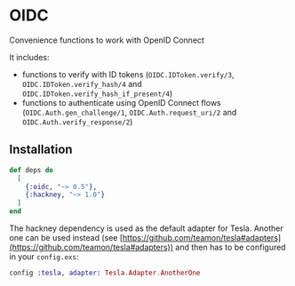 # OIDC

Convenience functions to work with OpenID Connect

It includes:
- functions to verify with ID tokens (`OIDC.IDToken.verify/3`, `OIDC.IDToken.verify_hash/4` and
`OIDC.IDToken.verify_hash_if_present/4`)
- functions to authenticate using OpenID Connect flows (`OIDC.Auth.gen_challenge/1`,
`OIDC.Auth.request_uri/2` and `OIDC.Auth.verify_response/2`)

## Installation

```elixir
def deps do
  [
    {:oidc, "~> 0.5"},
    {:hackney, "~> 1.0"}
  ]
end
```

The hackney dependency is used as the default adapter for Tesla. Another one can be used
instead (see
[https://github.com/teamon/tesla#adapters](https://github.com/teamon/tesla#adapters)) and then
has to be configured in your `config.exs`:

```elixir
config :tesla, adapter: Tesla.Adapter.AnotherOne
```
